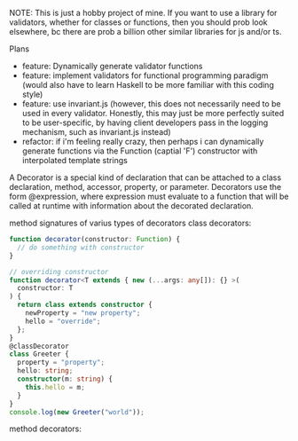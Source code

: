 NOTE: This is just a hobby project of mine. If you want to use a library for validators, whether for classes or functions, then you should prob look elsewhere, bc there are prob a billion other similar libraries for js and/or ts.

Plans

- feature: Dynamically generate validator functions
- feature: implement validators for functional programming paradigm (would also have to learn Haskell to be more familiar with this coding style)
- feature: use invariant.js (however, this does not necessarily need to be used in every validator. Honestly, this may just be more perfectly suited to be user-specific, by having client developers pass in the logging mechanism, such as invariant.js instead)
- refactor: if i'm feeling really crazy, then perhaps i can dynamically generate functions via the Function (captial 'F') constructor with interpolated template strings

A Decorator is a special kind of declaration that can be attached to a class declaration, method, accessor, property, or parameter. Decorators use the form @expression, where expression must evaluate to a function that will be called at runtime with information about the decorated declaration.

method signatures of varius types of decorators
class decorators:

```typescript
function decorator(constructor: Function) {
  // do something with constructor
}

// overriding constructor
function decorator<T extends { new (...args: any[]): {} >(
  constructor: T
) {
  return class extends constructor {
    newProperty = "new property";
    hello = "override";
  };
}
@classDecorator
class Greeter {
  property = "property";
  hello: string;
  constructor(m: string) {
    this.hello = m;
  }
}
console.log(new Greeter("world"));
```

method decorators:
